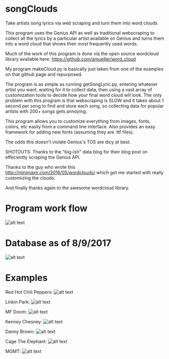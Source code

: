 # songClouds

Take artists song lyrics via web scraping and turn them into word clouds

This program uses the Genius API as well as traditional webscraping to collect all the lyrics by a particular artist available on Genius and turns them into a word cloud that shows their most frequently used words. 

Much of the work of this program is done via the open source wordcloud library available here: https://github.com/amueller/word_cloud

My program makeCloud.py is basically just taken from one of the examples on that github page and repurposed. 

The program is as simple as running getSongLyric.py, entering whatever artist you want, waiting for it to collect data, then using a vast array of customization tools to decide how your final word cloud will look. The only problem with this program is that webscraping is SLOW and it takes about 1 second per song to find and store each song, so collecting data for popular artists with 200+ songs gets annoying.

This program allows you to customize everything from images, fonts, colors, etc easily from a command line interface. Also provides an easy framework for adding new fonts (assuming they are .ttf files).

The odds this doesn't violate Genius's TOS are dicy at best.

SHOTOUTS:
Thanks to the "big-ish" data blog for their blog post on effeciently scraping the Genius API.

Thanks to the guy who wrote this http://minimaxir.com/2016/05/wordclouds/ which got me started with really customizing the clouds.

And finally thanks again to the awesome wordcloud library.

# Program work flow
![alt text](https://github.com/MrGarrett45/songClouds/blob/master/songCloudWF.png "WF")

# Database as of 8/9/2017
![alt text](https://github.com/MrGarrett45/songClouds/blob/master/DBscreenshot.png "DB")

# Examples
Red Hot Chili Peppers:
![alt text](https://github.com/MrGarrett45/songClouds/blob/master/examplePics/redHotChiliPeppers.png "Chili Peppers")

Linkin Park:
![alt text](https://github.com/MrGarrett45/songClouds/blob/master/examplePics/linkinPark.png "Linkin Park")

MF Doom:
![alt text](https://github.com/MrGarrett45/songClouds/blob/master/examplePics/MFDoom.png "Doom")

Kenney Chesney:
![alt text](https://github.com/MrGarrett45/songClouds/blob/master/examplePics/kenneyChesney.png "Kenney Chesney")

Danny Brown:
![alt text](https://github.com/MrGarrett45/songClouds/blob/master/examplePics/dannyBrown.png "Danny Brown")

Cage The Elephant:
![alt text](https://github.com/MrGarrett45/songClouds/blob/master/examplePics/CageTheElephantNew.png "CtE")

MGMT:
![alt text](https://github.com/MrGarrett45/songClouds/blob/master/examplePics/MGMT.png "MGMT")
